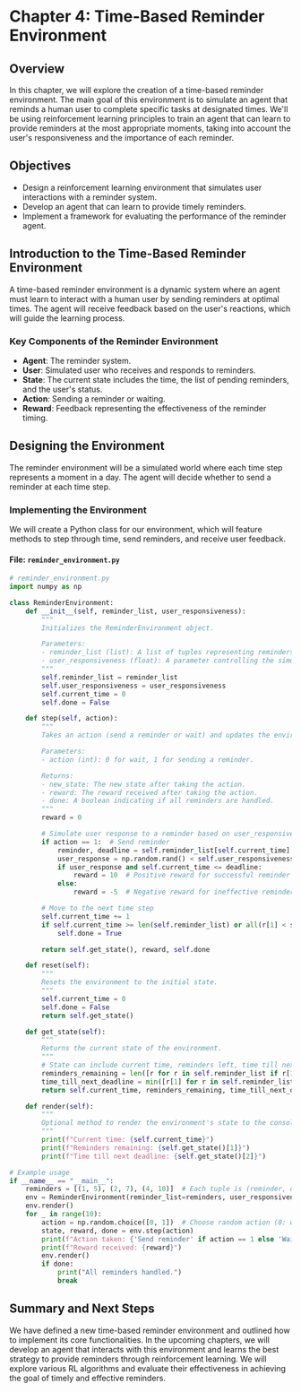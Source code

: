 # Chapter 4: Time-Based Reminder Environment

## Overview

In this chapter, we will explore the creation of a time-based reminder environment. The main goal of this environment is to simulate an agent that reminds a human user to complete specific tasks at designated times. We'll be using reinforcement learning principles to train an agent that can learn to provide reminders at the most appropriate moments, taking into account the user's responsiveness and the importance of each reminder.

## Objectives

- Design a reinforcement learning environment that simulates user interactions with a reminder system.
- Develop an agent that can learn to provide timely reminders.
- Implement a framework for evaluating the performance of the reminder agent.

## Introduction to the Time-Based Reminder Environment

A time-based reminder environment is a dynamic system where an agent must learn to interact with a human user by sending reminders at optimal times. The agent will receive feedback based on the user's reactions, which will guide the learning process.

### Key Components of the Reminder Environment

- **Agent**: The reminder system.
- **User**: Simulated user who receives and responds to reminders.
- **State**: The current state includes the time, the list of pending reminders, and the user's status.
- **Action**: Sending a reminder or waiting.
- **Reward**: Feedback representing the effectiveness of the reminder timing.

## Designing the Environment

The reminder environment will be a simulated world where each time step represents a moment in a day. The agent will decide whether to send a reminder at each time step.

### Implementing the Environment

We will create a Python class for our environment, which will feature methods to step through time, send reminders, and receive user feedback.

#### File: `reminder_environment.py`

```python
# reminder_environment.py
import numpy as np

class ReminderEnvironment:
    def __init__(self, reminder_list, user_responsiveness):
        """
        Initializes the ReminderEnvironment object.

        Parameters:
        - reminder_list (list): A list of tuples representing reminders and their deadlines.
        - user_responsiveness (float): A parameter controlling the simulated user's likelihood of responding to reminders.
        """
        self.reminder_list = reminder_list
        self.user_responsiveness = user_responsiveness
        self.current_time = 0
        self.done = False

    def step(self, action):
        """
        Takes an action (send a reminder or wait) and updates the environment's state.

        Parameters:
        - action (int): 0 for wait, 1 for sending a reminder.

        Returns:
        - new_state: The new state after taking the action.
        - reward: The reward received after taking the action.
        - done: A boolean indicating if all reminders are handled.
        """
        reward = 0

        # Simulate user response to a reminder based on user_responsiveness
        if action == 1:  # Send reminder
            reminder, deadline = self.reminder_list[self.current_time]
            user_response = np.random.rand() < self.user_responsiveness
            if user_response and self.current_time <= deadline:
                reward = 10  # Positive reward for successful reminder
            else:
                reward = -5  # Negative reward for ineffective reminder or missed deadline

        # Move to the next time step
        self.current_time += 1
        if self.current_time >= len(self.reminder_list) or all(r[1] < self.current_time for r in self.reminder_list):
            self.done = True

        return self.get_state(), reward, self.done

    def reset(self):
        """
        Resets the environment to the initial state.
        """
        self.current_time = 0
        self.done = False
        return self.get_state()

    def get_state(self):
        """
        Returns the current state of the environment.
        """
        # State can include current time, reminders left, time till next deadline, etc.
        reminders_remaining = len([r for r in self.reminder_list if r[1] >= self.current_time])
        time_till_next_deadline = min([r[1] for r in self.reminder_list if r[1] >= self.current_time], default=0) - self.current_time
        return self.current_time, reminders_remaining, time_till_next_deadline

    def render(self):
        """
        Optional method to render the environment's state to the console.
        """
        print(f"Current time: {self.current_time}")
        print(f"Reminders remaining: {self.get_state()[1]}")
        print(f"Time till next deadline: {self.get_state()[2]}")

# Example usage
if __name__ == "__main__":
    reminders = [(1, 5), (2, 7), (4, 10)]  # Each tuple is (reminder, deadline)
    env = ReminderEnvironment(reminder_list=reminders, user_responsiveness=0.8)
    env.render()
    for _ in range(10):
        action = np.random.choice([0, 1])  # Choose random action (0: wait, 1: send reminder)
        state, reward, done = env.step(action)
        print(f"Action taken: {'Send reminder' if action == 1 else 'Wait'}")
        print(f"Reward received: {reward}")
        env.render()
        if done:
            print("All reminders handled.")
            break
```

## Summary and Next Steps

We have defined a new time-based reminder environment and outlined how to implement its core functionalities. In the upcoming chapters, we will develop an agent that interacts with this environment and learns the best strategy to provide reminders through reinforcement learning. We will explore various RL algorithms and evaluate their effectiveness in achieving the goal of timely and effective reminders.